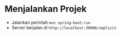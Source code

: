 # Menjalankan Projek
- Jalankan perintah `mvn spring-boot:run`
- Server berjalan di `http://localhost:30000/implicit`